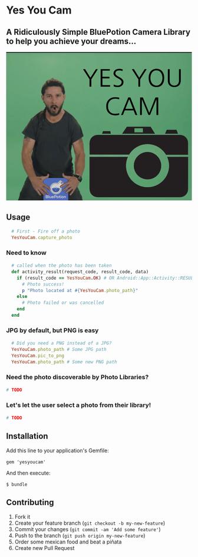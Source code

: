 # Yes You Cam
## A **Ridiculous**ly Simple BluePotion Camera Library to help you achieve your dreams...
![Don't Shia Way](_art/yyc.png)

## Usage

```ruby
  # First - Fire off a photo
  YesYouCam.capture_photo
```

### Need to know
```ruby
  # called when the photo has been taken
  def activity_result(request_code, result_code, data)
    if (result_code == YesYouCam.OK) # OR Android::App::Activity::RESULT_OK
      # Photo success!
      p "Photo located at #{YesYouCam.photo_path}"
    else
      # Photo failed or was cancelled
    end
  end
```

### JPG by default, but PNG is easy
```ruby
  # Did you need a PNG instead of a JPG?
  YesYouCam.photo_path # Some JPG path
  YesYouCam.pic_to_png
  YesYouCam.photo_path # Some new PNG path
```

### Need the photo discoverable by Photo Libraries?
```ruby
# TODO
```

### Let's let the user select a photo from their library!
```ruby
# TODO
```


## Installation

Add this line to your application's Gemfile:

    gem 'yesyoucam'

And then execute:

    $ bundle

## Contributing

1. Fork it
2. Create your feature branch (`git checkout -b my-new-feature`)
3. Commit your changes (`git commit -am 'Add some feature'`)
4. Push to the branch (`git push origin my-new-feature`)
5. Order some mexican food and beat a piñata
6. Create new Pull Request
